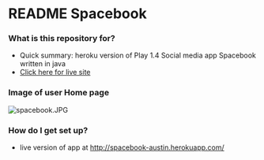# README Spacebook #

### What is this repository for? ###

* Quick summary: heroku version of Play 1.4 Social media app Spacebook written in java
* [Click here for live site](http://spacebook-austin.herokuapp.com)

### Image of user Home page ###

![spacebook.JPG](https://bitbucket.org/repo/6kK9K8/images/2198659219-spacebook.JPG)



### How do I get set up? ###

* live version of app at http://spacebook-austin.herokuapp.com/